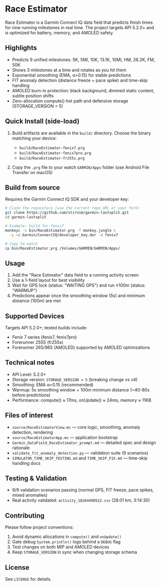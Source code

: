 # Race Estimator

Race Estimator is a Garmin Connect IQ data field that predicts finish times for nine running milestones in real time. The project targets API 5.2.0+ and is optimized for battery, memory, and AMOLED safety.

## Highlights

- Predicts 9 unified milestones: 5K, 5MI, 10K, 13.1K, 10MI, HM, 26.2K, FM, 50K
- Shows 3 milestones at a time and rotates as you hit them
- Exponential smoothing (EMA, α=0.15) for stable predictions
- FIT anomaly detection (distance freeze + pace spike) and time-skip handling
- AMOLED burn-in protection: black background, dimmed static content, subtle position shifts
- Zero-allocation compute() hot path and defensive storage (STORAGE_VERSION = 5)

## Quick Install (side-load)

1. Build artifacts are available in the `build/` directory. Choose the binary matching your device:

   - `build/RaceEstimator-fenix7.prg`
   - `build/RaceEstimator-fenix7pro.prg`
   - `build/RaceEstimator-fr255s.prg`

2. Copy the `.prg` file to your watch `GARMIN/Apps` folder (use Android File Transfer on macOS)

## Build from source

Requires the Garmin Connect IQ SDK and your developer key:

```bash
# Clone the repository (use the current repo URL or your fork)
git clone https://github.com/stirnim/garmin-lastsplit.git
cd garmin-lastsplit

# Example: build for fenix7
monkeyc -o bin/RaceEstimator.prg -f monkey.jungle \
  -y ~/.Garmin/ConnectIQ/developer_key.der -d fenix7

# Copy to watch
cp bin/RaceEstimator.prg /Volumes/GARMIN/GARMIN/Apps/
```

## Usage

1. Add the "Race Estimator" data field to a running activity screen
2. Use a 1-field layout for best visibility
3. Wait for GPS lock (status: "WAITING GPS") and run ≥100m (status: "WARMUP")
4. Predictions appear once the smoothing window (5s) and minimum distance (100m) are met

## Supported Devices

Targets API 5.2.0+; tested builds include:

- Fenix 7 series (fenix7, fenix7pro)
- Forerunner 255S (fr255s)
- Forerunner 265/965 (AMOLED) supported by AMOLED optimizations

## Technical notes

- API Level: 5.2.0+
- Storage version: `STORAGE_VERSION = 5` (breaking change vs v4)
- Smoothing: EMA α=0.15 (recommended)
- Warmup: 5s smoothing window + 100m minimum distance (~40-80s before predictions)
- Performance: compute() ≈ 17ms, onUpdate() ≈ 24ms, memory ≈ 11KB

## Files of interest

- `source/RaceEstimatorView.mc` — core logic, smoothing, anomaly detection, rendering
- `source/RaceEstimatorApp.mc` — application bootstrap
- `Garmin_DataField_RaceEstimator_prompt.md` — detailed spec and design rationale
- `validate_fit_anomaly_detection.py` — validation suite (9 scenarios)
- `SIMULATOR_TIME_SKIP_TESTING.md` and `TIME_SKIP_FIX.md` — time-skip handling docs

## Testing & Validation

- 9/9 validation scenarios passing (normal GPS, FIT freeze, pace spikes, mixed anomalies)
- Real activity validated: `activity_18264498522.csv` (28.01 km, 3:14:30)

## Contributing

Please follow project conventions:

1. Avoid dynamic allocations in `compute()` and `onUpdate()`
2. Gate debug `System.println()` logs behind a `DEBUG` flag
3. Test changes on both MIP and AMOLED devices
4. Keep `STORAGE_VERSION` in sync when changing storage schema

## License

See `LICENSE` for details.
